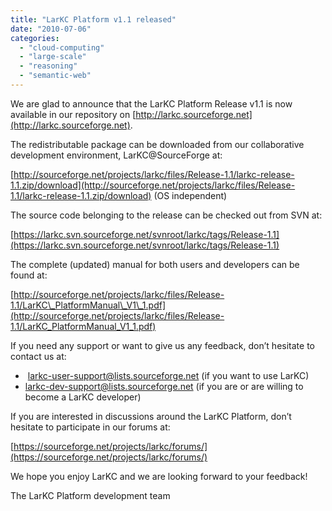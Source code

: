 ```yaml
---
title: "LarKC Platform v1.1 released"
date: "2010-07-06"
categories: 
  - "cloud-computing"
  - "large-scale"
  - "reasoning"
  - "semantic-web"
---
```


We are glad to announce that the LarKC Platform Release v1.1 is now available in our repository on [http://larkc.sourceforge.net](http://larkc.sourceforge.net).

The redistributable package can be downloaded from our collaborative development environment, LarKC@SourceForge at:

[http://sourceforge.net/projects/larkc/files/Release-1.1/larkc-release-1.1.zip/download](http://sourceforge.net/projects/larkc/files/Release-1.1/larkc-release-1.1.zip/download) (OS independent)

The source code belonging to the release can be checked out from SVN at:

[https://larkc.svn.sourceforge.net/svnroot/larkc/tags/Release-1.1](https://larkc.svn.sourceforge.net/svnroot/larkc/tags/Release-1.1)

The complete (updated) manual for both users and developers can be found at:

[http://sourceforge.net/projects/larkc/files/Release-1.1/LarKC\_PlatformManual\_V1\_1.pdf](http://sourceforge.net/projects/larkc/files/Release-1.1/LarKC_PlatformManual_V1_1.pdf)

If you need any support or want to give us any feedback, don’t hesitate to contact us at:

-  larkc-user-support@lists.sourceforge.net (if you want to use LarKC)
- larkc-dev-support@lists.sourceforge.net (if you are or are willing to become a LarKC developer)

If you are interested in discussions around the LarKC Platform, don’t hesitate to participate in our forums at:

[https://sourceforge.net/projects/larkc/forums/](https://sourceforge.net/projects/larkc/forums/)

We hope you enjoy LarKC and we are looking forward to your feedback!

The LarKC Platform development team
